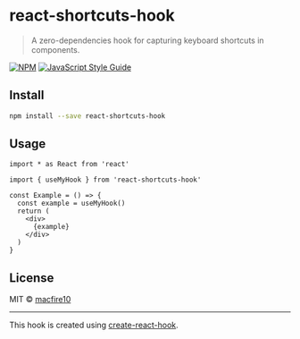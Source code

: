 # react-shortcuts-hook

> A zero-dependencies hook for capturing keyboard shortcuts in components.

[![NPM](https://img.shields.io/npm/v/react-shortcuts-hook.svg)](https://www.npmjs.com/package/react-shortcuts-hook) [![JavaScript Style Guide](https://img.shields.io/badge/code_style-standard-brightgreen.svg)](https://standardjs.com)

## Install

```bash
npm install --save react-shortcuts-hook
```

## Usage

```tsx
import * as React from 'react'

import { useMyHook } from 'react-shortcuts-hook'

const Example = () => {
  const example = useMyHook()
  return (
    <div>
      {example}
    </div>
  )
}
```

## License

MIT © [macfire10](https://github.com/macfire10)

---

This hook is created using [create-react-hook](https://github.com/hermanya/create-react-hook).
